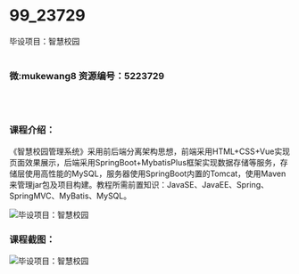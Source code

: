 # 99_23729
毕设项目：智慧校园
<br/></br>
<h3>微:mukewang8 资源编号：5223729</h3>
<br/></br>
<h3>课程介绍：</h3>
<p>《<a title="查看与 智慧校园 相关的文章" target="_blank">智慧校园</a>管理系统》采用前后端分离架构思想，前端采用HTML+CSS+Vue实现页面效果展示，后端采用SpringBoot+MybatisPlus框架实现数据存储等服务，存储层使用高性能的MySQL，服务器使用SpringBoot内置的Tomcat，使用Maven来管理jar包及项目构建。教程所需前置知识：JavaSE、JavaEE、Spring、SpringMVC、MyBatis、MySQL。</p>
<p><img src="https://www.ko996.com/wp-content/uploads/img/2022/04/1-57-300x219.png" alt="毕设项目：智慧校园"></p>
<div class="info-desc">
<h3>课程截图：</h3>
<p><img src="https://www.ko996.com/wp-content/uploads/img/2022/04/2-42.png" alt="毕设项目：智慧校园"></p>


			
</div>
